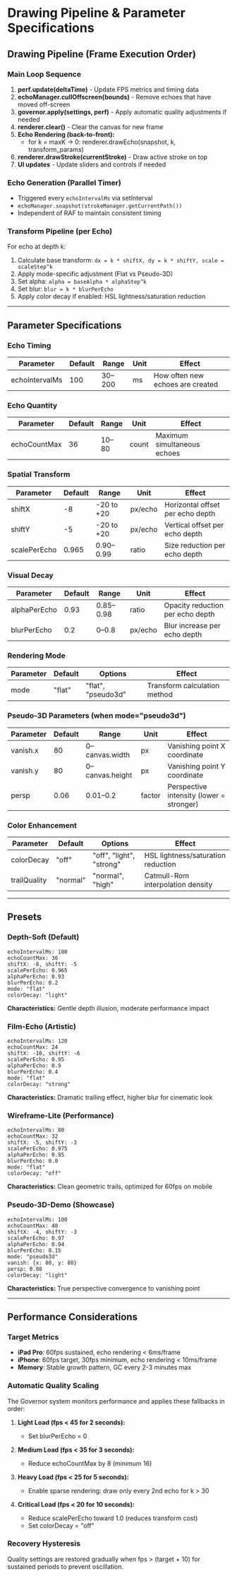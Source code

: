 # Drawing Pipeline & Parameter Specifications

## Drawing Pipeline (Frame Execution Order)

### Main Loop Sequence
1. **perf.update(deltaTime)** - Update FPS metrics and timing data
2. **echoManager.cullOffscreen(bounds)** - Remove echoes that have moved off-screen
3. **governor.apply(settings, perf)** - Apply automatic quality adjustments if needed
4. **renderer.clear()** - Clear the canvas for new frame
5. **Echo Rendering (back-to-front):**
   - for k = maxK → 0: renderer.drawEcho(snapshot, k, transform_params)
6. **renderer.drawStroke(currentStroke)** - Draw active stroke on top
7. **UI updates** - Update sliders and controls if needed

### Echo Generation (Parallel Timer)
- Triggered every `echoIntervalMs` via setInterval
- `echoManager.snapshot(strokeManager.getCurrentPath())`
- Independent of RAF to maintain consistent timing

### Transform Pipeline (per Echo)
For echo at depth k:
1. Calculate base transform: `dx = k * shiftX, dy = k * shiftY, scale = scaleStep^k`
2. Apply mode-specific adjustment (Flat vs Pseudo-3D)
3. Set alpha: `alpha = baseAlpha * alphaStep^k`
4. Set blur: `blur = k * blurPerEcho`
5. Apply color decay if enabled: HSL lightness/saturation reduction

---

## Parameter Specifications

### Echo Timing
| Parameter | Default | Range | Unit | Effect |
|-----------|---------|-------|------|--------|
| echoIntervalMs | 100 | 30–200 | ms | How often new echoes are created |

### Echo Quantity  
| Parameter | Default | Range | Unit | Effect |
|-----------|---------|-------|------|--------|
| echoCountMax | 36 | 10–80 | count | Maximum simultaneous echoes |

### Spatial Transform
| Parameter | Default | Range | Unit | Effect |
|-----------|---------|-------|------|--------|
| shiftX | -8 | -20 to +20 | px/echo | Horizontal offset per echo depth |
| shiftY | -5 | -20 to +20 | px/echo | Vertical offset per echo depth |
| scalePerEcho | 0.965 | 0.90–0.99 | ratio | Size reduction per echo depth |

### Visual Decay
| Parameter | Default | Range | Unit | Effect |
|-----------|---------|-------|------|--------|
| alphaPerEcho | 0.93 | 0.85–0.98 | ratio | Opacity reduction per echo depth |
| blurPerEcho | 0.2 | 0–0.8 | px/echo | Blur increase per echo depth |

### Rendering Mode
| Parameter | Default | Options | Effect |
|-----------|---------|---------|--------|
| mode | "flat" | "flat", "pseudo3d" | Transform calculation method |

### Pseudo-3D Parameters (when mode="pseudo3d")
| Parameter | Default | Range | Unit | Effect |
|-----------|---------|-------|------|--------|
| vanish.x | 80 | 0–canvas.width | px | Vanishing point X coordinate |
| vanish.y | 80 | 0–canvas.height | px | Vanishing point Y coordinate |
| persp | 0.06 | 0.01–0.2 | factor | Perspective intensity (lower = stronger) |

### Color Enhancement
| Parameter | Default | Options | Effect |
|-----------|---------|---------|--------|
| colorDecay | "off" | "off", "light", "strong" | HSL lightness/saturation reduction |
| trailQuality | "normal" | "normal", "high" | Catmull-Rom interpolation density |

---

## Presets

### Depth-Soft (Default)
```
echoIntervalMs: 100
echoCountMax: 36
shiftX: -8, shiftY: -5
scalePerEcho: 0.965
alphaPerEcho: 0.93
blurPerEcho: 0.2
mode: "flat"
colorDecay: "light"
```
**Characteristics:** Gentle depth illusion, moderate performance impact

### Film-Echo (Artistic)
```
echoIntervalMs: 120
echoCountMax: 24
shiftX: -10, shiftY: -6
scalePerEcho: 0.95
alphaPerEcho: 0.9
blurPerEcho: 0.4
mode: "flat"
colorDecay: "strong"
```
**Characteristics:** Dramatic trailing effect, higher blur for cinematic look

### Wireframe-Lite (Performance)
```
echoIntervalMs: 80
echoCountMax: 32
shiftX: -5, shiftY: -3
scalePerEcho: 0.975
alphaPerEcho: 0.95
blurPerEcho: 0.0
mode: "flat"
colorDecay: "off"
```
**Characteristics:** Clean geometric trails, optimized for 60fps on mobile

### Pseudo-3D-Demo (Showcase)
```
echoIntervalMs: 100
echoCountMax: 40
shiftX: -4, shiftY: -3
scalePerEcho: 0.97
alphaPerEcho: 0.94
blurPerEcho: 0.15
mode: "pseudo3d"
vanish: {x: 80, y: 80}
persp: 0.08
colorDecay: "light"
```
**Characteristics:** True perspective convergence to vanishing point

---

## Performance Considerations

### Target Metrics
- **iPad Pro**: 60fps sustained, echo rendering < 6ms/frame
- **iPhone**: 60fps target, 30fps minimum, echo rendering < 10ms/frame
- **Memory**: Stable growth pattern, GC every 2-3 minutes max

### Automatic Quality Scaling
The Governor system monitors performance and applies these fallbacks in order:

1. **Light Load (fps < 45 for 2 seconds):**
   - Set blurPerEcho = 0
   
2. **Medium Load (fps < 35 for 3 seconds):**
   - Reduce echoCountMax by 8 (minimum 16)
   
3. **Heavy Load (fps < 25 for 5 seconds):**
   - Enable sparse rendering: draw only every 2nd echo for k > 30
   
4. **Critical Load (fps < 20 for 10 seconds):**
   - Reduce scalePerEcho toward 1.0 (reduces transform cost)
   - Set colorDecay = "off"

### Recovery Hysteresis
Quality settings are restored gradually when fps > (target + 10) for sustained periods to prevent oscillation.